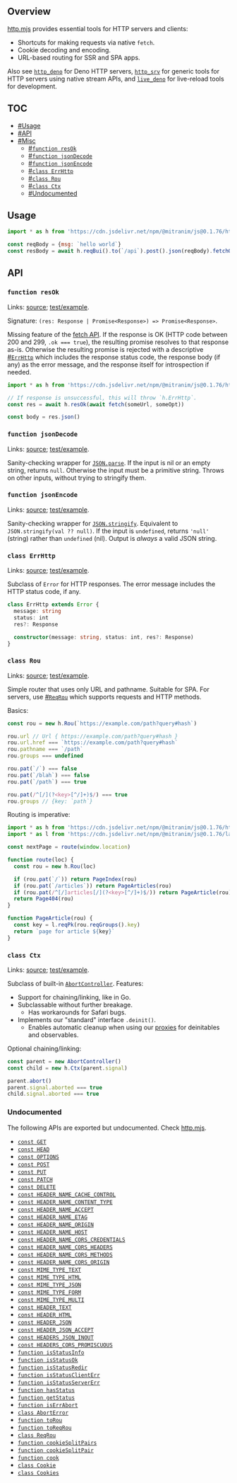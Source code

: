 ## Overview

[http.mjs](../http.mjs) provides essential tools for HTTP servers and clients:

* Shortcuts for making requests via native `fetch`.
* Cookie decoding and encoding.
* URL-based routing for SSR and SPA apps.

Also see [`http_deno`](http_deno_readme.md) for Deno HTTP servers, [`http_srv`](http_srv_readme.md) for generic tools for HTTP servers using native stream APIs, and [`live_deno`](live_deno_readme.md) for live-reload tools for development.

## TOC

* [#Usage](#usage)
* [#API](#api)
* [#Misc](#misc)
  * [#`function resOk`](#function-resok)
  * [#`function jsonDecode`](#function-jsondecode)
  * [#`function jsonEncode`](#function-jsonencode)
  * [#`class ErrHttp`](#class-errhttp)
  * [#`class Rou`](#class-rou)
  * [#`class Ctx`](#class-ctx)
  * [#Undocumented](#undocumented)

## Usage

```js
import * as h from 'https://cdn.jsdelivr.net/npm/@mitranim/js@0.1.76/http.mjs'

const reqBody = {msg: `hello world`}
const resBody = await h.reqBui().to(`/api`).post().json(reqBody).fetchOkJson()
```

## API

### `function resOk`

Links: [source](../http.mjs#L61); [test/example](../test/http_test.mjs#L49).

Signature: `(res: Response | Promise<Response>) => Promise<Response>`.

Missing feature of the [fetch API](https://developer.mozilla.org/en-US/docs/Web/API/Fetch_API). If the response is OK (HTTP code between 200 and 299, `.ok === true`), the resulting promise resolves to that response as-is. Otherwise the resulting promise is rejected with a descriptive [#`ErrHttp`](#class-errhttp) which includes the response status code, the response body (if any) as the error message, and the response itself for introspection if needed.

```js
import * as h from 'https://cdn.jsdelivr.net/npm/@mitranim/js@0.1.76/http.mjs'

// If response is unsuccessful, this will throw `h.ErrHttp`.
const res = await h.resOk(await fetch(someUrl, someOpt))

const body = res.json()
```

### `function jsonDecode`

Links: [source](../http.mjs#L69); [test/example](../test/http_test.mjs#L73).

Sanity-checking wrapper for [`JSON.parse`](https://developer.mozilla.org/en-US/docs/Web/JavaScript/Reference/Global_Objects/JSON/parse). If the input is nil or an empty string, returns `null`. Otherwise the input must be a primitive string. Throws on other inputs, without trying to stringify them.

### `function jsonEncode`

Links: [source](../http.mjs#L73); [test/example](../test/http_test.mjs#L88).

Sanity-checking wrapper for [`JSON.stringify`](https://developer.mozilla.org/en-US/docs/Web/JavaScript/Reference/Global_Objects/JSON/stringify). Equivalent to `JSON.stringify(val ?? null)`. If the input is `undefined`, returns `'null'` (string) rather than `undefined` (nil). Output is _always_ a valid JSON string.

### `class ErrHttp`

Links: [source](../http.mjs#L100); [test/example](../test/http_test.mjs#L102).

Subclass of `Error` for HTTP responses. The error message includes the HTTP status code, if any.

```ts
class ErrHttp extends Error {
  message: string
  status: int
  res?: Response

  constructor(message: string, status: int, res?: Response)
}
```

### `class Rou`

Links: [source](../http.mjs#L130); [test/example](../test/http_test.mjs#L143).

Simple router that uses only URL and pathname. Suitable for SPA. For servers, use [#`ReqRou`](#class-reqrou) which supports requests and HTTP methods.

Basics:

```js
const rou = new h.Rou(`https://example.com/path?query#hash`)

rou.url // Url { https://example.com/path?query#hash }
rou.url.href === `https://example.com/path?query#hash`
rou.pathname === `/path`
rou.groups === undefined

rou.pat(`/`) === false
rou.pat(`/blah`) === false
rou.pat(`/path`) === true

rou.pat(/^[/](?<key>[^/]+)$/) === true
rou.groups // {key: `path`}
```

Routing is imperative:

```js
import * as h from 'https://cdn.jsdelivr.net/npm/@mitranim/js@0.1.76/http.mjs'
import * as l from 'https://cdn.jsdelivr.net/npm/@mitranim/js@0.1.76/lang.mjs'

const nextPage = route(window.location)

function route(loc) {
  const rou = new h.Rou(loc)

  if (rou.pat(`/`)) return PageIndex(rou)
  if (rou.pat(`/articles`)) return PageArticles(rou)
  if (rou.pat(/^[/]articles[/](?<key>[^/]+)$/)) return PageArticle(rou)
  return Page404(rou)
}

function PageArticle(rou) {
  const key = l.reqPk(rou.reqGroups().key)
  return `page for article ${key}`
}
```

### `class Ctx`

Links: [source](../http.mjs#L239); [test/example](../test/http_test.mjs#L282).

Subclass of built-in [`AbortController`](https://developer.mozilla.org/en-US/docs/Web/API/AbortController). Features:

  * Support for chaining/linking, like in Go.
  * Subclassable without further breakage.
    * Has workarounds for Safari bugs.
  * Implements our "standard" interface `.deinit()`.
    * Enables automatic cleanup when using our [proxies](obs_readme.md) for deinitables and observables.

Optional chaining/linking:

```js
const parent = new AbortController()
const child = new h.Ctx(parent.signal)

parent.abort()
parent.signal.aborted === true
child.signal.aborted === true
```

### Undocumented

The following APIs are exported but undocumented. Check [http.mjs](../http.mjs).

  * [`const GET`](../http.mjs#L15)
  * [`const HEAD`](../http.mjs#L16)
  * [`const OPTIONS`](../http.mjs#L17)
  * [`const POST`](../http.mjs#L18)
  * [`const PUT`](../http.mjs#L19)
  * [`const PATCH`](../http.mjs#L20)
  * [`const DELETE`](../http.mjs#L21)
  * [`const HEADER_NAME_CACHE_CONTROL`](../http.mjs#L23)
  * [`const HEADER_NAME_CONTENT_TYPE`](../http.mjs#L24)
  * [`const HEADER_NAME_ACCEPT`](../http.mjs#L25)
  * [`const HEADER_NAME_ETAG`](../http.mjs#L26)
  * [`const HEADER_NAME_ORIGIN`](../http.mjs#L27)
  * [`const HEADER_NAME_HOST`](../http.mjs#L28)
  * [`const HEADER_NAME_CORS_CREDENTIALS`](../http.mjs#L29)
  * [`const HEADER_NAME_CORS_HEADERS`](../http.mjs#L30)
  * [`const HEADER_NAME_CORS_METHODS`](../http.mjs#L31)
  * [`const HEADER_NAME_CORS_ORIGIN`](../http.mjs#L32)
  * [`const MIME_TYPE_TEXT`](../http.mjs#L34)
  * [`const MIME_TYPE_HTML`](../http.mjs#L35)
  * [`const MIME_TYPE_JSON`](../http.mjs#L36)
  * [`const MIME_TYPE_FORM`](../http.mjs#L37)
  * [`const MIME_TYPE_MULTI`](../http.mjs#L38)
  * [`const HEADER_TEXT`](../http.mjs#L40)
  * [`const HEADER_HTML`](../http.mjs#L41)
  * [`const HEADER_JSON`](../http.mjs#L42)
  * [`const HEADER_JSON_ACCEPT`](../http.mjs#L44)
  * [`const HEADERS_JSON_INOUT`](../http.mjs#L45)
  * [`const HEADERS_CORS_PROMISCUOUS`](../http.mjs#L47)
  * [`function isStatusInfo`](../http.mjs#L76)
  * [`function isStatusOk`](../http.mjs#L79)
  * [`function isStatusRedir`](../http.mjs#L82)
  * [`function isStatusClientErr`](../http.mjs#L85)
  * [`function isStatusServerErr`](../http.mjs#L88)
  * [`function hasStatus`](../http.mjs#L91)
  * [`function getStatus`](../http.mjs#L92)
  * [`function isErrAbort`](../http.mjs#L98)
  * [`class AbortError`](../http.mjs#L122)
  * [`function toRou`](../http.mjs#L127)
  * [`function toReqRou`](../http.mjs#L173)
  * [`class ReqRou`](../http.mjs#L176)
  * [`function cookieSplitPairs`](../http.mjs#L276)
  * [`function cookieSplitPair`](../http.mjs#L282)
  * [`function cook`](../http.mjs#L295)
  * [`class Cookie`](../http.mjs#L297)
  * [`class Cookies`](../http.mjs#L405)
